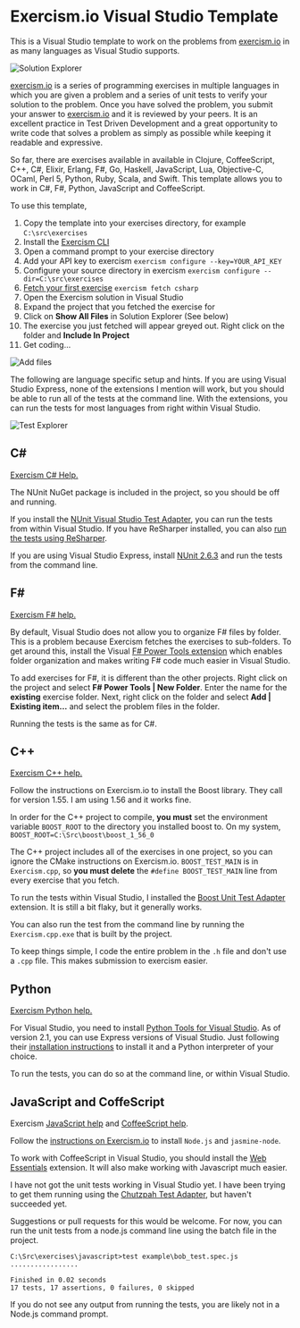 # Exercism.io Visual Studio Template #

This is a Visual Studio template to work on the problems from [exercism.io](http://exercism.io) in as many languages as Visual Studio supports.

![Solution Explorer](https://raw.githubusercontent.com/rprouse/Exercism.VisualStudio/master/images/SolutionExplorer.png)

[exercism.io](http://exercism.io) is a series of programming exercises in multiple languages in which you are given a problem and a series of unit tests to verify your solution to the problem. Once you have solved the problem, you submit your answer to [exercism.io](http://exercism.io) and it is reviewed by your peers. It is an excellent practice in Test Driven Development and a great opportunity to write code that solves a problem as simply as possible while keeping it readable and expressive.

So far, there are exercises available in available in Clojure, CoffeeScript, C++, C#, Elixir, Erlang, F#, Go, Haskell, JavaScript, Lua, Objective-C, OCaml, Perl 5, Python, Ruby, Scala, and Swift. This template allows you to work in C#, F#, Python, JavaScript and CoffeeScript.

To use this template,

1. Copy the template into your exercises directory, for example `C:\src\exercises`
2. Install the [Exercism CLI](http://exercism.io/clients/cli)
3. Open a command prompt to your exercise directory 
4. Add your API key to exercism `exercism configure --key=YOUR_API_KEY`
5. Configure your source directory in exercism `exercism configure --dir=C:\src\exercises`
6. [Fetch your first exercise](http://exercism.io/how-it-works) `exercism fetch csharp`
7. Open the Exercism solution in Visual Studio
8. Expand the project that you fetched the exercise for
9. Click on **Show All Files** in Solution Explorer (See below)
10. The exercise you just fetched will appear greyed out. Right click on the folder and **Include In Project**
11. Get coding...

![Add files](https://raw.githubusercontent.com/rprouse/Exercism.VisualStudio/master/images/AddFiles.png)

The following are language specific setup and hints. If you are using Visual Studio Express, none of the extensions I mention will work, but you should be able to run all of the tests at the command line. With the extensions, you can run the tests for most languages from right within Visual Studio.

![Test Explorer](https://raw.githubusercontent.com/rprouse/Exercism.VisualStudio/master/images/TestExplorer.png)

## C# ##

[Exercism C# Help.](https://web.archive.org/web/20151001063248/http://help.exercism.io/getting-started-with-csharp.html)

The NUnit NuGet package is included in the project, so you should be off and running.

If you install the [NUnit Visual Studio Test Adapter](https://visualstudiogallery.msdn.microsoft.com/6ab922d0-21c0-4f06-ab5f-4ecd1fe7175d), you can run the tests from within Visual Studio. If you have ReSharper installed, you can also [run the tests using ReSharper](https://www.jetbrains.com/resharper/features/unit_testing.html).

If you are using Visual Studio Express, install [NUnit 2.6.3](http://www.nunit.org/) and run the tests from the command line.

## F# ##

[Exercism F# help.](https://web.archive.org/web/20151109211742/http://help.exercism.io:80/getting-started-with-fsharp.html)

By default, Visual Studio does not allow you to organize F# files by folder. This is a problem because Exercism fetches the exercises to sub-folders. To get around this, install the Visual [F# Power Tools extension](http://fsprojects.github.io/VisualFSharpPowerTools/) which enables folder organization and makes writing F# code much easier in Visual Studio.

To add exercises for F#, it is different than the other projects. Right click on the project and select **F# Power Tools | New Folder**. Enter the name for the **existing** exercise folder. Next, right click on the folder and select **Add | Existing item...** and select the problem files in the folder. 

Running the tests is the same as for C#.

## C++ ##

[Exercism C++ help.](https://web.archive.org/web/20151001130952/http://help.exercism.io/getting-started-with-cpp.html)

Follow the instructions on Exercism.io to install the Boost library. They call for version 1.55. I am using 1.56 and it works fine. 

In order for the C++ project to compile, **you must** set the environment variable `BOOST_ROOT` to the directory you installed boost to. On my system, `BOOST_ROOT=C:\Src\boost\boost_1_56_0`

The C++ project includes all of the exercises in one project, so you can ignore the CMake instructions on Exercism.io. `BOOST_TEST_MAIN` is in `Exercism.cpp`, so **you must delete** the `#define BOOST_TEST_MAIN` line from every exercise that you fetch. 

To run the tests within Visual Studio, I installed the [Boost Unit Test Adapter](https://visualstudiogallery.msdn.microsoft.com/5f4ae1bd-b769-410e-8238-fb30beda987f) extension. It is still a bit flaky, but it generally works.

You can also run the test from the command line by running the `Exercism.cpp.exe` that is built by the project.

To keep things simple, I code the entire problem in the `.h` file and don't use a `.cpp` file. This makes submission to exercism easier. 

## Python ##

[Exercism Python help.](https://web.archive.org/web/20151021061310/http://help.exercism.io:80/getting-started-with-python.html)

For Visual Studio, you need to install [Python Tools for Visual Studio](https://visualstudiogallery.msdn.microsoft.com/5f4ae1bd-b769-410e-8238-fb30beda987f). As of version 2.1, you can use Express versions of Visual Studio. Just following their [installation instructions](https://pytools.codeplex.com/wikipage?title=PTVS%20Installation) to install it and a Python interpreter of your choice.

To run the tests, you can do so at the command line, or within Visual Studio.

## JavaScript and CoffeScript ##

Exercism [JavaScript help](https://web.archive.org/web/20151121153800/http://help.exercism.io:80/getting-started-with-javascript.html) and [CoffeeScript help](https://web.archive.org/web/20151001064655/http://help.exercism.io/getting-started-with-coffeescript.html).

Follow the [instructions on Exercism.io](https://web.archive.org/web/20151121153800/http://help.exercism.io:80/getting-started-with-javascript.html) to install `Node.js` and `jasmine-node`.

To work with CoffeeScript in Visual Studio, you should install the [Web Essentials](http://vswebessentials.com/) extension. It will also make working with Javascript much easier.

I have not got the unit tests working in Visual Studio yet. I have been trying to get them running using the [Chutzpah Test Adapter](http://mmanela.github.io/chutzpah/), but haven't succeeded yet.

Suggestions or pull requests for this would be welcome. For now, you can run the unit tests from a node.js command line using the batch file in the project.

```
C:\Src\exercises\javascript>test example\bob_test.spec.js
.................

Finished in 0.02 seconds
17 tests, 17 assertions, 0 failures, 0 skipped
```

If you do not see any output from running the tests, you are likely not in a Node.js command prompt.
